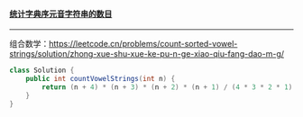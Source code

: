 #### <a href="https://leetcode.cn/problems/count-sorted-vowel-strings/">统计字典序元音字符串的数目</a>

-------------

组合数学：https://leetcode.cn/problems/count-sorted-vowel-strings/solution/zhong-xue-shu-xue-ke-pu-n-ge-xiao-qiu-fang-dao-m-g/

```java
class Solution {
    public int countVowelStrings(int n) {
        return (n + 4) * (n + 3) * (n + 2) * (n + 1) / (4 * 3 * 2 * 1);
    }
}
```


